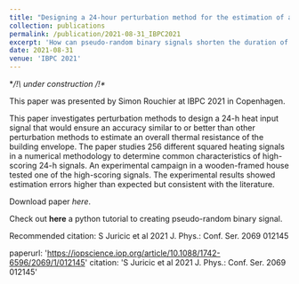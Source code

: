```yaml
---
title: "Designing a 24-hour perturbation method for the estimation of a building heat transfer coefficient"
collection: publications
permalink: /publication/2021-08-31_IBPC2021
excerpt: 'How can pseudo-random binary signals shorten the duration of an HTC estimation test ? \br Work presented at IBPC Copenhagen (2021)'
date: 2021-08-31
venue: 'IBPC 2021'
---
```


**/!\ under construction /!\**

This paper was presented by Simon Rouchier at IBPC 2021 in Copenhagen.

This paper investigates perturbation methods to design a 24-h heat input signal that would ensure an accuracy similar to or better than other perturbation methods to estimate an overall thermal resistance of the building envelope.
The paper studies 256 different squared heating signals in a numerical methodology to determine common characteristics of high-scoring 24-h signals.
An experimental campaign in a wooden-framed house tested one of the high-scoring signals.
The experimental results showed estimation errors higher than expected but consistent with the literature.

Download paper *here*.

Check out **here** a python tutorial to creating pseudo-random binary signal.

Recommended citation: S Juricic et al 2021 J. Phys.: Conf. Ser. 2069 012145

paperurl: 'https://iopscience.iop.org/article/10.1088/1742-6596/2069/1/012145'
citation: 'S Juricic et al 2021 J. Phys.: Conf. Ser. 2069 012145'
